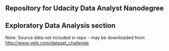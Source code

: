 ## Repository for Udacity Data Analyst Nanodegree 
## Exploratory Data Analysis section

Note: Source data not included in repo - may be downloaded from http://www.yelp.com/dataset_challenge
